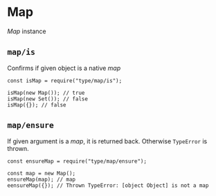 <h1 id="map">Map</h1>

<p><em>Map</em> instance</p>

<h2 id="%60map%2Fis%60"><code>map/is</code></h2>

<p>Confirms if given object is a native <em>map</em></p>

<pre><code class="javascript">const isMap = require("type/map/is");

isMap(new Map()); // true
isMap(new Set()); // false
isMap({}); // false
</code></pre>

<h2 id="%60map%2Fensure%60"><code>map/ensure</code></h2>

<p>If given argument is a <em>map</em>, it is returned back. Otherwise <code>TypeError</code> is thrown.</p>

<pre><code class="javascript">const ensureMap = require("type/map/ensure");

const map = new Map();
ensureMap(map); // map
eensureMap({}); // Thrown TypeError: [object Object] is not a map
</code></pre>
